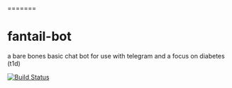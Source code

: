 =======
# fantail-bot
a bare bones basic chat bot for use with telegram and a focus on diabetes (t1d)

[![Build Status](https://travis-ci.org/jh-bate/fantail-bot.png)](https://travis-ci.org/jh-bate/fantail-bot)